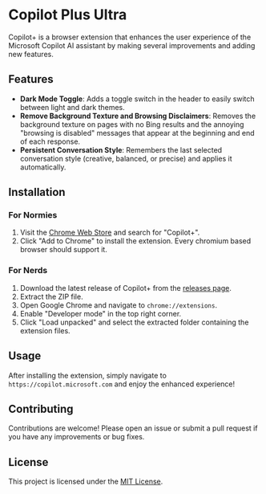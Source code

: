 # Copilot Plus Ultra

Copilot+ is a browser extension that enhances the user experience of the Microsoft Copilot AI assistant by making several improvements and adding new features.

## Features

-   **Dark Mode Toggle**: Adds a toggle switch in the header to easily switch between light and dark themes.
-   **Remove Background Texture and Browsing Disclaimers**: Removes the background texture on pages with no Bing results and the annoying "browsing is disabled" messages that appear at the beginning and end of each response.
-   **Persistent Conversation Style**: Remembers the last selected conversation style (creative, balanced, or precise) and applies it automatically.

## Installation

### For Normies

1. Visit the [Chrome Web Store](https://chrome.google.com/webstore/category/extensions) and search for "Copilot+".
2. Click "Add to Chrome" to install the extension. Every chromium based browser should support it.

### For Nerds

1. Download the latest release of Copilot+ from the [releases page](https://github.com/yourusername/copilotplus/releases).
2. Extract the ZIP file.
3. Open Google Chrome and navigate to `chrome://extensions`.
4. Enable "Developer mode" in the top right corner.
5. Click "Load unpacked" and select the extracted folder containing the extension files.

## Usage

After installing the extension, simply navigate to `https://copilot.microsoft.com` and enjoy the enhanced experience!

## Contributing

Contributions are welcome! Please open an issue or submit a pull request if you have any improvements or bug fixes.

## License

This project is licensed under the [MIT License](LICENSE).
